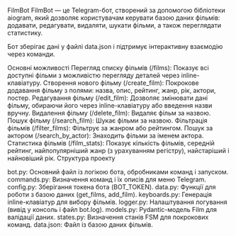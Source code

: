 FilmBot
FilmBot — це Telegram-бот, створений за допомогою бібліотеки aiogram, який дозволяє користувачам керувати базою даних фільмів: 
додавати, редагувати, видаляти, шукати фільми, а також переглядати статистику.

Бот зберігає дані у файлі data.json і підтримує інтерактивну взаємодію через команди.

Основні можливості
Перегляд списку фільмів (/films): Показує всі доступні фільми з можливістю перегляду деталей через inline-клавіатуру.
Створення нового фільму (/create_film): Покрокове додавання фільму з полями: назва, опис, рейтинг, жанр, рік, актори, постер.
Редагування фільму (/edit_film): Дозволяє змінювати дані фільму, обираючи його через inline-клавіатуру або введення назви вручну.
Видалення фільму (/delete_film): Видаляє фільм за назвою.
Пошук фільму (/search_film): Шукає фільми за назвою.
Фільтрація фільмів (/filter_films): Фільтрує за жанром або рейтингом.
Пошук за актором (/search_by_actor): Знаходить фільми за іменем актора.
Статистика фільмів (/film_stats): Показує кількість фільмів, середній рейтинг, найпопулярніший жанр (з урахуванням регістру), найстаріший і найновіший рік.
Структура проекту

bot.py: Основний файл із логікою бота, обробниками команд і запуском.
commands.py: Визначення команд і їх описів для меню Telegram.
config.py: Зберігання токена бота (BOT_TOKEN).
data.py: Функції для роботи з базою даних (get_films, add_film).
keyboards.py: Генерація inline-клавіатур для вибору фільмів.
logger.py: Налаштування логування (вивід у консоль і файл bot.log).
models.py: Pydantic-модель Film для валідації даних.
states.py: Визначення станів FSM для покрокових команд.
data.json: Файл із базою даних фільмів.


